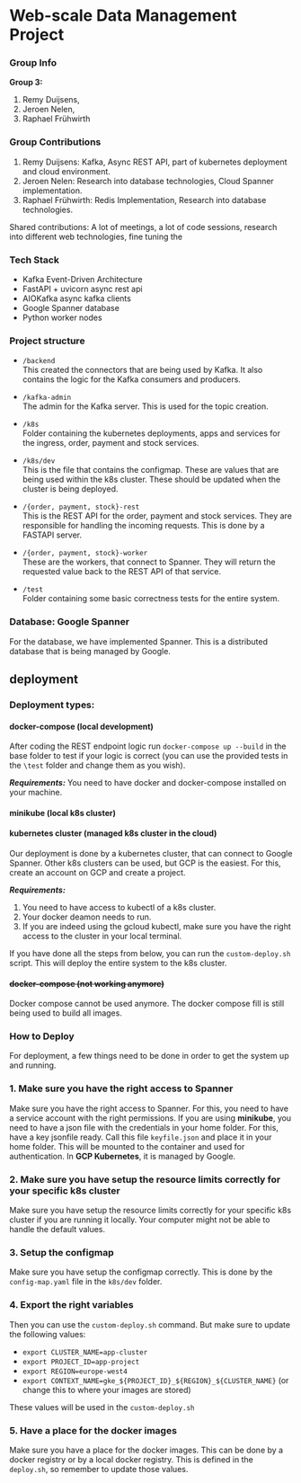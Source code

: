 # Web-scale Data Management Project

### Group Info
**Group 3:**
1. Remy Duijsens, 
2. Jeroen Nelen, 
3. Raphael Frühwirth

### Group Contributions
1. Remy Duijsens: Kafka, Async REST API, part of kubernetes deployment and cloud environment.
2. Jeroen Nelen: Research into database technologies, Cloud Spanner implementation.
3. Raphael Frühwirth: Redis Implementation, Research into database technologies.

Shared contributions: A lot of meetings, a lot of code sessions, research into different web technologies, fine tuning the 

### Tech Stack
- Kafka Event-Driven Architecture
- FastAPI + uvicorn async rest api
- AIOKafka async kafka clients
- Google Spanner database
- Python worker nodes


### Project structure
* `/backend`\
    This created the connectors that are being used by Kafka. It also contains the logic for the Kafka consumers and producers.
    
* `/kafka-admin`\
    The admin for the Kafka server. This is used for the topic creation.

* `/k8s`\
    Folder containing the kubernetes deployments, apps and services for the ingress, order, payment and stock services.

* `/k8s/dev`\
    This is the file that contains the configmap. These are values that are being used within the k8s cluster.
    These should be updated when the cluster is being deployed.
    
* `/{order, payment, stock}-rest`\
    This is the REST API for the order, payment and stock services. They are responsible for handling the incoming requests. 
    This is done by a FASTAPI server.
    
* `/{order, payment, stock}-worker`\
    These are the workers, that connect to Spanner. They will return the requested value back to the REST API of that service.

* `/test`\
    Folder containing some basic correctness tests for the entire system.

### Database: Google Spanner
For the database, we have implemented Spanner. This is a distributed database that is being managed by Google.

## deployment

### Deployment types:

#### docker-compose (local development)

After coding the REST endpoint logic run `docker-compose up --build` in the base folder to test if your logic is correct
(you can use the provided tests in the `\test` folder and change them as you wish). 

***Requirements:*** You need to have docker and docker-compose installed on your machine.

#### minikube (local k8s cluster)


#### kubernetes cluster (managed k8s cluster in the cloud)
Our deployment is done by a kubernetes cluster, that can connect to Google Spanner. Other k8s clusters can be used, but GCP is the easiest.
For this, create an account on GCP and create a project.

***Requirements:*** 
1. You need to have access to kubectl of a k8s cluster. 
2. Your docker deamon needs to run.
3. If you are indeed using the gcloud kubectl, make sure you have the right access to the cluster in your local terminal.

If you have done all the steps from below, you can run the `custom-deploy.sh` script. 
This will deploy the entire system to the k8s cluster.

#### ~~docker-compose (not working anymore)~~
Docker compose cannot be used anymore. The docker compose fill is still being used to build all images.

### How to Deploy
For deployment, a few things need to be done in order to get the system up and running.

### 1. Make sure you have the right access to Spanner
Make sure you have the right access to Spanner. For this, you need to have a service account with the right permissions.
If you are using **minikube**, you need to have a json file with the credentials in your home folder. For this, have a key jsonfile ready.
Call this file `keyfile.json` and place it in your home folder. This will be mounted to the container and used for authentication.
In **GCP Kubernetes**, it is managed by Google.

### 2. Make sure you have setup the resource limits correctly for your specific k8s cluster
Make sure you have setup the resource limits correctly for your specific k8s cluster if you are running it locally. 
Your computer might not be able to handle the default values.

### 3. Setup the configmap
Make sure you have setup the configmap correctly. This is done by the `config-map.yaml` file in the `k8s/dev` folder.

### 4. Export the right variables
Then you can use the `custom-deploy.sh` command. But make sure to update the following values:
- `export CLUSTER_NAME=app-cluster`
- `export PROJECT_ID=app-project`
- `export REGION=europe-west4`
- `export CONTEXT_NAME=gke_${PROJECT_ID}_${REGION}_${CLUSTER_NAME}` (or change this to where your images are stored)

These values will be used in the `custom-deploy.sh`

### 5. Have a place for the docker images
Make sure you have a place for the docker images. This can be done by a docker registry or by a local docker registry.
This is defined in the `deploy.sh`, so remember to update those values.

